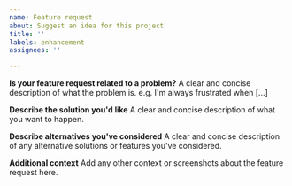 ```yaml
---
name: Feature request
about: Suggest an idea for this project
title: ''
labels: enhancement
assignees: ''

---
```


**Is your feature request related to a problem?**
A clear and concise description of what the problem is. e.g. I'm always frustrated when [...]

**Describe the solution you'd like**
A clear and concise description of what you want to happen.

**Describe alternatives you've considered**
A clear and concise description of any alternative solutions or features you've considered.

**Additional context**
Add any other context or screenshots about the feature request here.
